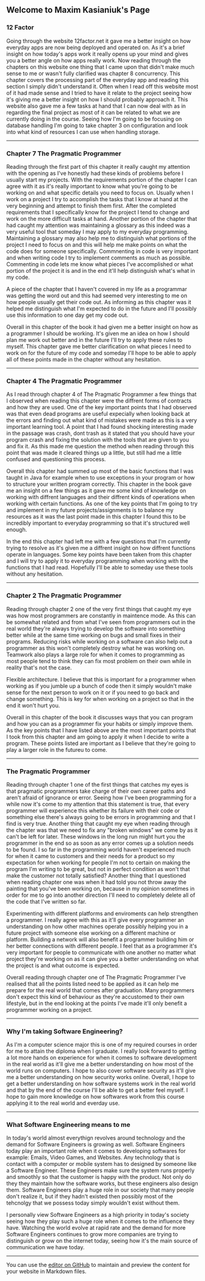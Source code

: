 ## Welcome to Maxim Kasianiuk's Page

### 12 Factor
Going through the website 12factor.net it gave me a better insight on how everyday apps are now being deployed and operated on. As it's a brief insight on how today's apps work it really opens up your mind and gives you a better angle on how apps really work. Now reading through the chapters on this website one thing that I came upon that didn't make much sense to me or wasn't fully clarified was chapter 8 concurrency. This chapter covers the processing part of the everyday app and reading this section I simply didn't understand it. Often when I read off this website most of it had made sense and I tried to have it relate to the project seeing how it's giving me a better insight on how I should probably approach it. This website also gave me a few tasks at hand that I can now deal with as in regarding the final project as most of it can be related to what we are currently doing in the course. Seeing how I'm going to be focusing on database handling I'm going to take chapter 3 on configuration and look into what kind of resources I can use when handling storage. 


------------------------------------------------------------------------------------------------------------------------------------------
### Chapter 7 The Pragmatic Programmer
Reading through the first part of this chapter it really caught my attention with the opening as I've honestly had these kinds of problems before I usually start my projects. With the requirements portion of the chapter I can agree with it as it's really important to know what you're going to be working on and what specific details you need to focus on. Usually when I work on a project I try to accomplish the tasks that I know at hand at the very beginning and attempt to finish them first. After the completed requirements that I specifically know for the project I tend to change and work on the more difficult tasks at hand. Another portion of the chapter that had caught my attention was maintaining a glossary as this indeed was a very useful tool that someday I may apply to my everyday programming. Maintaining a glossary may also help me to distinguish what portions of the project I need to focus on and this will help me make points on what the code does for someone specifically. Commnenting in code is very important and when writing code I try to implement comments as much as possible. Commenting in code lets me know what pieces I've accomplished or what portion of the project it is and in the end it'll help distinguish what's what in my code. 

A piece of the chapter that I haven't covered in my life as a programmar was getting the word out and this had seemed very interesting to me on how people usually get their code out. As informing as this chapter was it helped me distinguish what I'm expected to do in the future and I'll possibly use this information to one day get my code out.

Overall in this chapter of the book it had given me a better insight on how as a programmer I should be working. It's given me an idea on how I should plan me work out better and in the future I'll try to apply these rules to myself. This chapter gave me better clarification on what pieces I need to work on for the future of my code and someday I'll hope to be able to apply all of these points made in the chapter without any hesitation. 

------------------------------------------------------------------------------------------------------------------------------------------
### Chapter 4 The Pragmatic Programmer
As I read through chapter 4 of The Pragmatic Programmer a few things that I observed when reading this chapter were the diffrent forms of contracts and how they are used. One of the key important points that I had observed was that even dead programs are useful expecially when looking back at the errors and finding out what kind of mistakes were made as this is a very important learning tool. A point that I had found shocking interesting made in the passage was crash, dont trash as it stated that you should have your program crash and fixing the solution with the tools that are given to you and fix it. As this made me question the method when reading through this point that was made it cleared things up a little, but still had me a little confused and questioning this process. 

Overall this chapter had summed up most of the basic functions that I was taught in Java for example when to use exceptions in your program or how to structure your written program correctly. This chapter in the book gave me an insight on a few things as it gave me some kind of knowledge on working with diffrent languages and their diffrent kinds of operations when working with certain functions. As one of the key points that I'm going to try and implement in my future projects/assignments is to balance my resources as it was the last point made in this chapter I found this to be incredibly important to everyday programming so that it's structured well enough.

In the end this chapter had left me with a few questions that I'm currently trying to resolve as it's given me a diffrent insight on how diffrent functions operate in languages. Some key points have been taken from this chapter and I will try to apply it to everyday programming when working with the functions that I had read. Hopefully I'll be able to someday use these tools without any hesitation.


------------------------------------------------------------------------------------------------------------------------------------------

### Chapter 2 The Pragmatic Programmer
Reading through chapter 2 one of the very first things that caught my eye was how most programmers are constantly in maintence mode. As this can be somewhat related and from what I've seen from programmers out in the real world they're always trying to develop the software into something better while at the same time working on bugs and small fixes in their programs. Reducing risks while working on a software can also help out a programmer as this won't completely destroy what he was working on. Teamwork also plays a large role for when it comes to programming as most people tend to think they can fix most problem on their own while in reality that's not the case. 

Flexible architecture. I believe that this is important for a programmer when working as if you jumble up a bunch of code then it simply wouldn't make sense for the next person to work on it or if you need to go back and change something. This is key for when working on a project so that in the end it won't hurt you. 

Overall in this chapter of the book it discusses ways that you can program and how you can as a programmer fix your habits or simply improve them. As the key points that I have listed above are the most important points that I took from this chapter and am going to apply it when I decide to write a program. These points listed are important as I believe that they're going to play a larger role in the futureu to come. 

------------------------------------------------------------------------------------------------------------------------------------------
### The Pragmatic Programmer
Reading through chapter 1 one of the first things that catches my eyes is that pragmatic programmers take charge of their own career paths and aren't afraid of ignorance or error. Seeing how I've been programming for a while now it's come to my attention that this statement is true, that every programmer will experience this whether its failure with their code or something else there's always going to be errors in programming and that I find is very true. Another thing that caught my eye when reading through the chapter was that we need to fix any "broken windows" we come by as it can't be left for later. These windows in the long run might hurt you the programmer in the end so as soon as any error comes up a solution needs to be found. I so far in the programming world haven't experienced much for when it came to customers and their needs for a product so my expectation for when working for people I'm not to certain on making the program I'm writing to be great, but not in perfect condition as won't that make the customer not totally satisfied? Another thing that I questioned when reading chapter one was when it had told you not throw away the painting that you've been working on, because in my opinion sometimes in order for me to go into another direction I'll need to completely delete all of the code that I've written so far.

Experimenting with different platforms and enviroments can help strengthen a programmer. I really agree with this as it'll give every programmer an understanding on how other machines operate possibly helping you in a future project with someone else working on a different machine or platform. Building a network will also benefit a programmer building him or her better connections with different people. I feel that as a programmer it's very important for people to communicate with one another no matter what project they're working on as it can give you a better understanding on what the project is and what outcome is expected.

Overall reading through chapter one of The Pragmatic Programmer I've realised that all the points listed need to be applied as it can help me prepare for the real world that comes after graduation. Many programmers don't expect this kind of behaviour as they're accustomed to their own lifestyle, but in the end looking at the points I've made it'll only benefit a programmer working on a project.

------------------------------------------------------------------------------------------------------------------------------------------
### Why I'm taking Software Engineering?
As I'm a computer science major this is one of my required courses in order for me to attain the diploma when I graduate. I really look forward to getting a lot more hands on experience for when it comes to software development in the real world as it'll give me a better understanding on how most of the world runs on computers. I hope to also cover software security as it'll give me a better understanding on how security works online.
Overall, I hope to get a better understanding on how software systems work in the real world and that by the end of the course I'll be able to get a better feel myself. I hope to gain more knowledge on how softwares work from this course applying it to the real world and everday use.

------------------------------------------------------------------------------------------------------------------------------------------

### What Software Engineering means to me
In today's world almost everythign revolves around technology and the demand for Software Engineers is growing as well. Software Engineers today play an important role when it comes to developing softwares for example: Emails, Video Games, and Websites. Any technology that is contact with a computer or mobile system has to designed by someone like a Software Engineer. These Engineers make sure the system runs properly and smoothly so that the customer is happy with the product. Not only do they they maintain how the software works, but these engineers also design them. Software Engineers play a huge role in our society that many people don't realize it, but if they hadn't existed then possibly most of the tehcnolgy that we possess today simply wouldn't exist without them. 

I personally view Software Engineers as a high priority in today's society seeing how they play such a huge role when it comes to the influence they have. Watching the world evolve at rapid rate and the demand for more Software Engineers continues to grow more companies are trying to distinguish or grow on the internet today, seeing how it's the main source of communication we have today.


------------------------------------------------------------------------------------------------------------------------------------------

You can use the [editor on GitHub](https://github.com/maxim9898/maxim9898.github.io/edit/master/index.md) to maintain and preview the content for your website in Markdown files.
